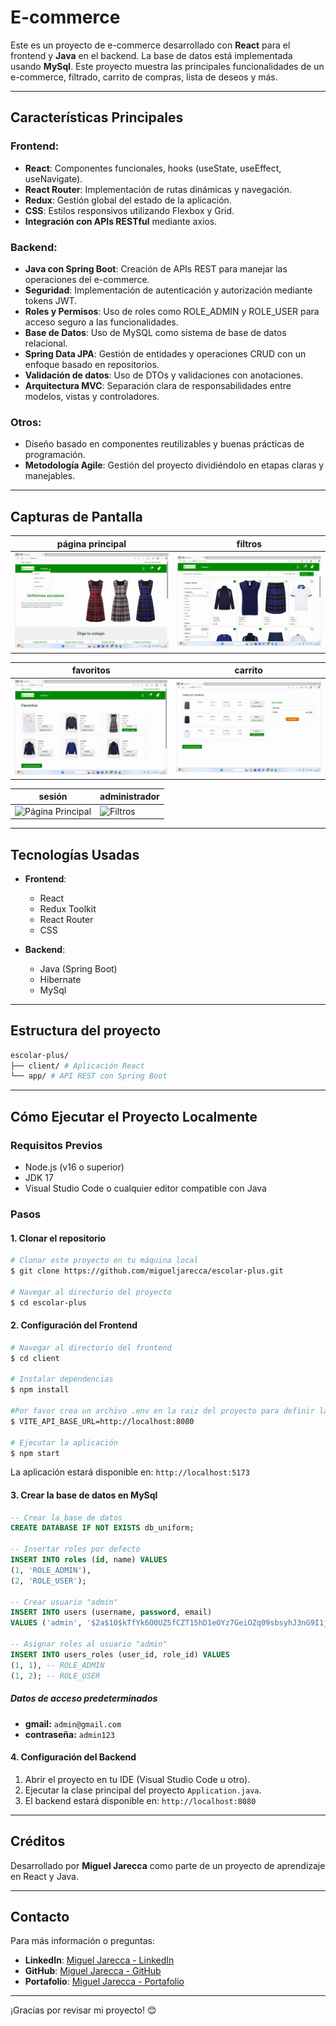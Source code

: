 # E-commerce

Este es un proyecto de e-commerce desarrollado con **React** para el frontend y **Java** en el backend. La base de datos está implementada usando **MySql**. Este proyecto muestra las principales funcionalidades de un e-commerce, filtrado, carrito de compras, lista de deseos y más.

---

## Características Principales

### Frontend:
- **React**: Componentes funcionales, hooks (useState, useEffect, useNavigate).
- **React Router**: Implementación de rutas dinámicas y navegación.
- **Redux**: Gestión global del estado de la aplicación.
- **CSS**: Estilos responsivos utilizando Flexbox y Grid.
- **Integración con APIs RESTful** mediante axios.

### Backend:
- **Java con Spring Boot**: Creación de APIs REST para manejar las operaciones del e-commerce.
- **Seguridad**: Implementación de autenticación y autorización mediante tokens JWT.
- **Roles y Permisos**: Uso de roles como ROLE_ADMIN y ROLE_USER para acceso seguro a las funcionalidades.
- **Base de Datos**: Uso de MySQL como sistema de base de datos relacional.
- **Spring Data JPA**: Gestión de entidades y operaciones CRUD con un enfoque basado en repositorios.
- **Validación de datos**: Uso de DTOs y validaciones con anotaciones.
- **Arquitectura MVC**: Separación clara de responsabilidades entre modelos, vistas y controladores.

### Otros:
- Diseño basado en componentes reutilizables y buenas prácticas de programación.
- **Metodología Agile**: Gestión del proyecto dividiéndolo en etapas claras y manejables.

---

## Capturas de Pantalla

| página principal | filtros |
| ---------------- | ------- |
| <img src="./screenshot/pagina-principal.png" style="width: 100%;" alt="Página Principal" /> | <img src="./screenshot/filtros.png" style="width: 100%;" alt="Filtros" /> |

| favoritos | carrito |
| ---------------- | ------- |
| <img src="./screenshot/favoritos.png" style="width: 100%;" alt="Página Principal" /> | <img src="./screenshot/carrito.png" style="width: 100%;" alt="Filtros" /> |

| sesión | administrador |
| ---------------- | ------- |
| <img src="./screenshot/sesion.png" style="width: 100%;" alt="Página Principal" /> | <img src="./screenshot/administrador.png" style="width: 100%;" alt="Filtros" /> |

---

## Tecnologías Usadas

- **Frontend**:
  - React
  - Redux Toolkit
  - React Router
  - CSS

- **Backend**:
  - Java (Spring Boot)
  - Hibernate
  - MySql

---

## Estructura del proyecto

```bash
escolar-plus/
├── client/ # Aplicación React
└── app/ # API REST con Spring Boot
```

---

## Cómo Ejecutar el Proyecto Localmente

### Requisitos Previos

- Node.js (v16 o superior)
- JDK 17
- Visual Studio Code o cualquier editor compatible con Java

### Pasos

#### 1. Clonar el repositorio

```bash
# Clonar este proyecto en tu máquina local
$ git clone https://github.com/migueljarecca/escolar-plus.git

# Navegar al directorio del proyecto
$ cd escolar-plus
```

#### 2. Configuración del Frontend

```bash
# Navegar al directorio del frontend
$ cd client

# Instalar dependencias
$ npm install

#Por favor crea un archivo .env en la raiz del proyecto para definir las variables de entorno requeridas.
$ VITE_API_BASE_URL=http://localhost:8080 

# Ejecutar la aplicación
$ npm start
```

La aplicación estará disponible en: `http://localhost:5173`

#### 3. Crear la base de datos en MySql

```sql
-- Crear la base de datos 
CREATE DATABASE IF NOT EXISTS db_uniform;

-- Insertar roles por defecto
INSERT INTO roles (id, name) VALUES
(1, 'ROLE_ADMIN'),
(2, 'ROLE_USER');

-- Crear usuario "admin"
INSERT INTO users (username, password, email)
VALUES ('admin', '$2a$10$kTfYk6O0UZ5fCZT15hD1eOYz7GeiOZq09sbsyhJ3nG9I1jFY0UZIa', 'admin@gmail.com');

-- Asignar roles al usuario "admin"
INSERT INTO users_roles (user_id, role_id) VALUES
(1, 1), -- ROLE_ADMIN
(1, 2); -- ROLE_USER
```

##### Datos de acceso predeterminados 
- **gmail:** `admin@gmail.com`
- **contraseña:** `admin123`

#### 4. Configuración del Backend

1. Abrir el proyecto en tu IDE (Visual Studio Code u otro).
2. Ejecutar la clase principal del proyecto `Application.java`.
3. El backend estará disponible en: `http://localhost:8080`

---

## Créditos

Desarrollado por **Miguel Jarecca** como parte de un proyecto de aprendizaje en React y Java.

---

## Contacto

Para más información o preguntas:
- **LinkedIn**: [Miguel Jarecca - LinkedIn](https://www.linkedin.com/in/migueljarecca/)
- **GitHub**: [Miguel Jarecca - GitHub](https://github.com/migueljarecca)
- **Portafolio**: [Miguel Jarecca - Portafolio](https://migueljarecca.github.io/portafolio-miguel/)

---

¡Gracias por revisar mi proyecto! 😊
